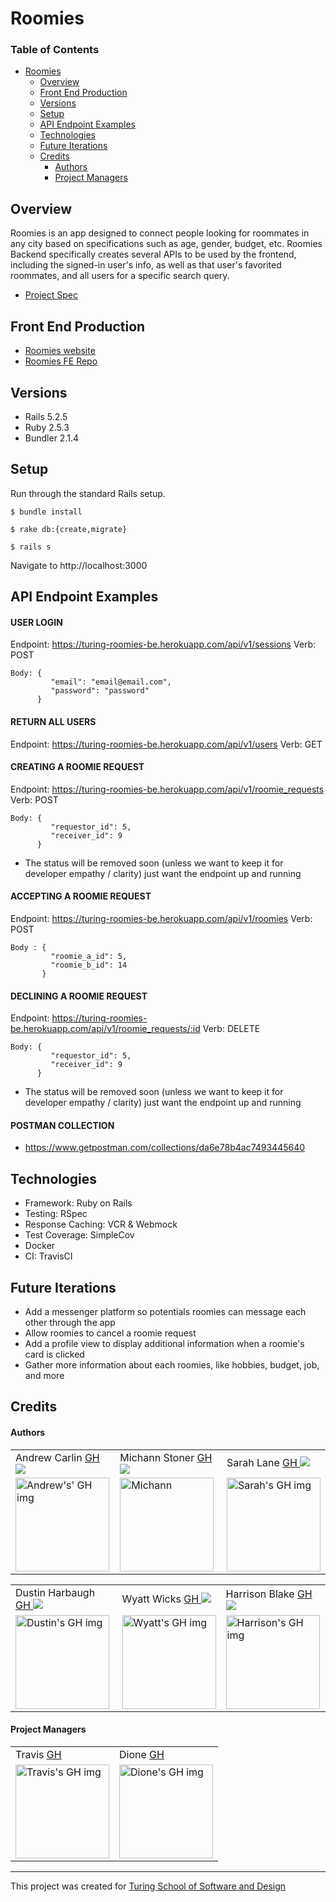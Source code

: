 # Roomies

### Table of Contents
- [Roomies](#roomies)
  - [Overview](#overview)
  - [Front End Production](#front-end-production)
  - [Versions](#versions)
  - [Setup](#setup)
  - [API Endpoint Examples](#api-endpoint-examples)
  - [Technologies](#technologies)
  - [Future Iterations](#future-iterations)
  - [Credits](#credits)
      - [Authors](#authors)
      - [Project Managers](#project-managers)

## Overview

Roomies is an app designed to connect people looking for roommates in any city based on specifications such as age, gender, budget, etc. Roomies Backend specifically creates several APIs to be used by the frontend, including the signed-in user's info, as well as that user's favorited roommates, and all users for a specific search query. 

- [Project Spec](https://mod4.turing.edu/projects/capstone/)

## Front End Production

- [Roomies website](https://turing-roomies.herokuapp.com/)
- [Roomies FE Repo](https://github.com/Turing-Roomies/roomies-fe)



## Versions

- Rails 5.2.5
- Ruby 2.5.3
- Bundler 2.1.4

## Setup

Run through the standard Rails setup.

```$ bundle install```

```$ rake db:{create,migrate}```

```$ rails s```

Navigate to http://localhost:3000

## API Endpoint Examples

#### USER LOGIN

Endpoint: https://turing-roomies-be.herokuapp.com/api/v1/sessions
Verb: POST

```
Body: {
         "email": "email@email.com",
         "password": "password"
      }
```

#### RETURN ALL USERS

Endpoint: https://turing-roomies-be.herokuapp.com/api/v1/users
Verb: GET

#### CREATING A ROOMIE REQUEST

Endpoint: https://turing-roomies-be.herokuapp.com/api/v1/roomie_requests
Verb: POST

```
Body: {
         "requestor_id": 5,
         "receiver_id": 9
      }
```
      
- The status will be removed soon (unless we want to keep it for developer empathy / clarity) just want the endpoint up and running

#### ACCEPTING A ROOMIE REQUEST

Endpoint: https://turing-roomies-be.herokuapp.com/api/v1/roomies
Verb: POST

```
Body : {
         "roomie_a_id": 5,
         "roomie_b_id": 14
       }
```

#### DECLINING A ROOMIE REQUEST

Endpoint: https://turing-roomies-be.herokuapp.com/api/v1/roomie_requests/:id
Verb: DELETE

```
Body: {
         "requestor_id": 5,
         "receiver_id": 9
      }
```

- The status will be removed soon (unless we want to keep it for developer empathy / clarity) just want the endpoint up and running

#### POSTMAN COLLECTION

- https://www.getpostman.com/collections/da6e78b4ac7493445640

## Technologies

- Framework: Ruby on Rails
- Testing: RSpec
- Response Caching: VCR & Webmock
- Test Coverage: SimpleCov
- Docker
- CI: TravisCI

## Future Iterations

- Add a messenger platform so potentials roomies can message each other through the app
- Allow roomies to cancel a roomie request
- Add a profile view to display additional information when a roomie's card is clicked
- Gather more information about each roomies, like hobbies, budget, job, and more

## Credits

#### Authors
<table>
  <tr>
    <td>Andrew Carlin <a href="https://github.com/AndieDrew">GH <a href="https://www.linkedin.com/in/andrewrcarlin/"><img src="https://img.shields.io/badge/-0e76a8?style=flat-square&logo=Linkedin&logoColor=white"></a></td>
    <td>Michann Stoner <a href="https://github.com/michannstoner">GH <a href="https://www.linkedin.com/in/michann-stoner/"><img src="https://img.shields.io/badge/-0e76a8?style=flat-square&logo=Linkedin&logoColor=white"></a></td>
    <td>Sarah Lane <a href="https://github.com/sarahlane8">GH <a href="https://www.linkedin.com/in/sarahlane8/"><img src="https://img.shields.io/badge/-0e76a8?style=flat-square&logo=Linkedin&logoColor=white"></a></td>
  </tr>
  <td>
     <img src="https://avatars.githubusercontent.com/u/27929330?v=4" alt="Andrew's' GH img"
     width="150" height="auto" />
  </td>  
  <td>
    <img src="https://avatars.githubusercontent.com/u/76269802?v=4" alt="Michann"
    width="150" height="auto" />
  </td>
  <td>
    <img width="150" height="auto" src="https://user-images.githubusercontent.com/70901622/120944450-cafe1800-c6f1-11eb-96f2-5e18fdb2a96e.png" alt="Sarah's GH img">
  </td>
</table>
<table>
  <tr>
    <td>Dustin Harbaugh <a href="https://github.com/Thee-Dust">GH <a href="https://www.linkedin.com/in/dustin-harbaugh/"><img src="https://img.shields.io/badge/-0e76a8?style=flat-square&logo=Linkedin&logoColor=white"></a></td>
    <td>Wyatt Wicks <a href="https://github.com/Wyattwicks">GH <a href="https://www.linkedin.com/in/wyattwicks/"><img src="https://img.shields.io/badge/-0e76a8?style=flat-square&logo=Linkedin&logoColor=white"></a></td>
    <td>Harrison Blake <a href="https://github.com/harrison-blake">GH <a href="https://www.linkedin.com/in/harrison-blake-802094200/"><img src="https://img.shields.io/badge/-0e76a8?style=flat-square&logo=Linkedin&logoColor=white"></a></td>
  </tr>
  <td>
     <img src="https://avatars.githubusercontent.com/u/75390410?v=4" alt="Dustin's GH img"
  width="150" height="auto" />
  </td>  
  <td>
    <img src="https://avatars.githubusercontent.com/u/74991865?v=4" alt="Wyatt's GH img"
    width="150" height="auto" />
  </td>
  <td>
    <img width="150" height="auto" src="https://avatars.githubusercontent.com/u/72946334?v=4" alt="Harrison's GH img">
  </td>
</table>

#### Project Managers
<table>
  <tr>
    <td> Travis <a href="https://github.com/Kalikoze">GH</td>
    <td> Dione <a href="https://github.com/dionew1r">GH</td>
  </tr>
  <td>
    <img src="https://avatars.githubusercontent.com/u/25714149?v=4" alt="Travis's GH img"
 width="150" height="auto" />
 </td>
  <td>
    <img src="https://avatars.githubusercontent.com/u/22304676?v=4" alt="Dione's GH img"
 width="150" height="auto" />
 </td>
</table>

**************************************************************************
This project was created for [Turing School of Software and Design](https://turing.io/)
